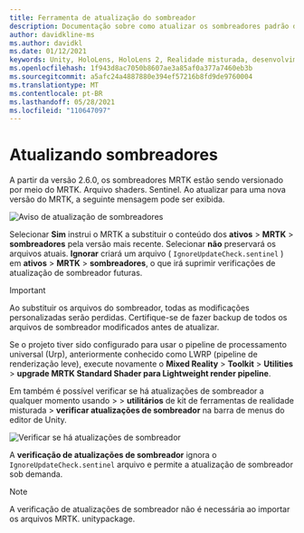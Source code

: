 ```yaml
---
title: Ferramenta de atualização do sombreador
description: Documentação sobre como atualizar os sombreadores padrão do MRTK
author: davidkline-ms
ms.author: davidkl
ms.date: 01/12/2021
keywords: Unity, HoloLens, HoloLens 2, Realidade misturada, desenvolvimento, MRTK,
ms.openlocfilehash: 1f943d8ac7050b8607ae3a85af0a377a7460eb3b
ms.sourcegitcommit: a5afc24a4887880e394ef57216b8fd9de9760004
ms.translationtype: MT
ms.contentlocale: pt-BR
ms.lasthandoff: 05/28/2021
ms.locfileid: "110647097"
---
```

# <a name="updating-shaders"></a>Atualizando sombreadores

A partir da versão 2.6.0, os sombreadores MRTK estão sendo versionado por meio do MRTK. Arquivo shaders. Sentinel. Ao atualizar para uma nova versão do MRTK, a seguinte mensagem pode ser exibida.

![Aviso de atualização de sombreadores](../images/tools/UpdateShaderPrompt.png)

Selecionar **Sim** instrui o MRTK a substituir o conteúdo dos **ativos**  >  **MRTK**  >  **sombreadores** pela versão mais recente. Selecionar **não** preservará os arquivos atuais. **Ignorar** criará um arquivo ( `IgnoreUpdateCheck.sentinel` ) em **ativos**  >  **MRTK**  >  **sombreadores**, o que irá suprimir verificações de atualização de sombreador futuras.

> [!IMPORTANT]
> Ao substituir os arquivos do sombreador, todas as modificações personalizadas serão perdidas. Certifique-se de fazer backup de todos os arquivos de sombreador modificados antes de atualizar.
>
> Se o projeto tiver sido configurado para usar o pipeline de processamento universal (Urp), anteriormente conhecido como LWRP (pipeline de renderização leve), execute novamente o **Mixed Reality** > **Toolkit** > **Utilities** >
>  **upgrade MRTK Standard Shader para Lightweight render pipeline**.

Em também é possível verificar se há atualizações de sombreador a qualquer momento usando  >    >  **utilitários** de kit de ferramentas de realidade misturada  >  **verificar atualizações de sombreador** na barra de menus do editor de Unity.

![Verificar se há atualizações de sombreador](../images/tools/ShaderUpdateMenu.png)

A **verificação de atualizações de sombreador** ignora o `IgnoreUpdateCheck.sentinel` arquivo e permite a atualização de sombreador sob demanda.

> [!NOTE]
> A verificação de atualizações de sombreador não é necessária ao importar os arquivos MRTK. unitypackage.
